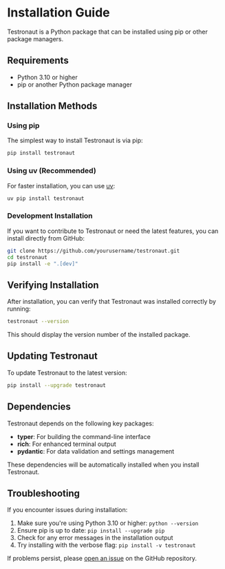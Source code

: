 # Installation Guide

Testronaut is a Python package that can be installed using pip or other package managers.

## Requirements

- Python 3.10 or higher
- pip or another Python package manager

## Installation Methods

### Using pip

The simplest way to install Testronaut is via pip:

```bash
pip install testronaut
```

### Using uv (Recommended)

For faster installation, you can use [uv](https://github.com/astral-sh/uv):

```bash
uv pip install testronaut
```

### Development Installation

If you want to contribute to Testronaut or need the latest features, you can install directly from GitHub:

```bash
git clone https://github.com/yourusername/testronaut.git
cd testronaut
pip install -e ".[dev]"
```

## Verifying Installation

After installation, you can verify that Testronaut was installed correctly by running:

```bash
testronaut --version
```

This should display the version number of the installed package.

## Updating Testronaut

To update Testronaut to the latest version:

```bash
pip install --upgrade testronaut
```

## Dependencies

Testronaut depends on the following key packages:

- **typer**: For building the command-line interface
- **rich**: For enhanced terminal output
- **pydantic**: For data validation and settings management

These dependencies will be automatically installed when you install Testronaut.

## Troubleshooting

If you encounter issues during installation:

1. Make sure you're using Python 3.10 or higher: `python --version`
2. Ensure pip is up to date: `pip install --upgrade pip`
3. Check for any error messages in the installation output
4. Try installing with the verbose flag: `pip install -v testronaut`

If problems persist, please [open an issue](https://github.com/yourusername/testronaut/issues) on the GitHub repository.